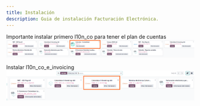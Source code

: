 ```yaml
---
title: Instalación
description: Guia de instalación Facturación Electrónica.
---
```


Importante instalar primero l10n_co para tener el plan de cuentas
![Instalación](../../../../assets/e-invoicing/l10n_co.png)

Instalar l10n_co_e_invoicing
![Instalación](../../../../assets/e-invoicing/install.png)